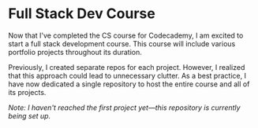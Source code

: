 # Full Stack Dev Course

Now that I've completed the CS course for Codecademy, I am excited to start a full stack development course. This course will include various portfolio projects throughout its duration.

Previously, I created separate repos for each project. However, I realized that this approach could lead to unnecessary clutter. As a best practice, I have now dedicated a single repository to host the entire course and all of its projects.

*Note: I haven't reached the first project yet—this repository is currently being set up.*
